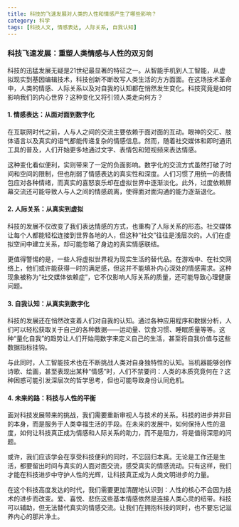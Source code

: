 ```yaml
---
title: 科技的飞速发展对人类的人性和情感产生了哪些影响？
category: 科学
tags: [科技人文, 情感表达, 人际关系, 自我认知]
---
```

### 科技飞速发展：重塑人类情感与人性的双刃剑

科技的迅猛发展无疑是21世纪最显著的特征之一。从智能手机到人工智能，从虚拟现实到基因编辑技术，科技创新不断改写人类生活的方方面面。在这场技术革命中，人类的情感、人际关系以及对自我的认知都在悄然发生变化。科技究竟是如何影响我们的内心世界？这种变化又将引领人类走向何方？

#### 1. 情感表达：从面对面到数字化

在互联网时代之前，人与人之间的交流主要依赖于面对面的互动。眼神的交汇、肢体语言以及真实的语气都能传递复杂的情感信息。然而，随着社交媒体和即时通讯工具的普及，人们开始更多地通过文字、表情包和短视频来表达情感。

这种变化看似便利，实则带来了一定的负面影响。数字化的交流方式虽然打破了时间和空间的限制，但也削弱了情感表达的真实性和深度。人们习惯了用统一的表情包应对各种情绪，而真实的喜怒哀乐却在虚拟世界中逐渐淡化。此外，过度依赖屏幕交流还可能导致人与人之间的情感疏离，使得面对面沟通的能力逐渐退化。

#### 2. 人际关系：从真实到虚拟

科技的发展不仅改变了我们表达情感的方式，也重构了人际关系的形态。社交媒体让每个人都能轻松连接到世界各地的人，但这种“社交”往往是浅层次的。人们在虚拟空间中建立关系，却可能忽略了身边的真实情感联结。

更值得警惕的是，一些人将虚拟世界视为现实生活的替代品。在游戏中、在社交网络上，他们或许能获得一时的满足感，但这并不能填补内心深处的情感需求。这种现象被称为“社交媒体依赖症”，它不仅影响人际关系的质量，还可能导致心理健康问题。

#### 3. 自我认知：从真实到数字化

科技的发展还在悄然改变着人们对自我的认知。通过各种应用程序和数据分析，人们可以轻松获取关于自己的各种数据——运动量、饮食习惯、睡眠质量等等。这种“量化自我”的趋势让人们开始用数字来定义自己的生活，甚至将自我价值与这些数据指标挂钩。

与此同时，人工智能技术也在不断挑战人类对自身独特性的认知。当机器能够创作诗歌、绘画，甚至表现出某种“情感”时，人们不禁要问：人类的本质究竟何在？这种困惑可能引发深层次的哲学思考，但也可能导致身份认同危机。

#### 4. 未来的路：科技与人性的平衡

面对科技发展带来的挑战，我们需要重新审视人与技术的关系。科技的进步并非目的本身，而是服务于人类幸福生活的手段。在未来的发展中，如何保持人性的温度，如何让科技真正成为情感和人际关系的助力，而不是阻力，将是值得深思的问题。

或许，我们应该学会在享受科技便利的同时，不忘回归本真。无论是工作还是生活，都要留出时间与真实的人面对面交流，感受真实的情感流动。只有这样，我们才能在科技进步中守护人性的光辉，让科技真正成为人类文明进步的力量。

在这个科技高度发达的时代，我们需要更加清醒地认识到：人性的核心不会因为技术的进步而改变。爱、喜悦、悲伤这些基本情感依然是连接人类心灵的纽带。科技可以辅助，但无法替代真实的情感交流。让我们在拥抱科技的同时，也不要忘记滋养内心的那片净土。